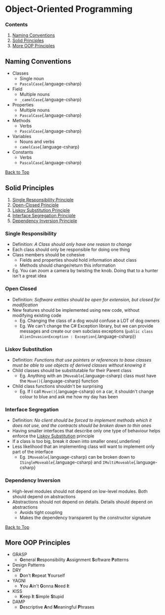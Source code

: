 # Object-Oriented Programming

### Contents
1. [Naming Conventions](#naming-conventions)
2. [Solid Principles](#solid-principles)
3. [More OOP Principles](#more-oop-principles)

## Naming Conventions

- Classes
  - Single noun
  - `PascalCase`{.language-csharp}
- Field
  - Multiple nouns
  - `_camelCase`{.language-csharp}
- Properties
  - Multiple nouns
  - `PascalCase`{.language-csharp}
- Methods
  - Verbs
  - `PascalCase`{.language-csharp}
- Variables
  - Nouns and verbs
  - `camelCase`{.language-csharp}
- Constants
  - Verbs
  - `PascalCase`{.language-csharp}

[Back to Top](#object-oriented-programming)

## Solid Principles

1. [Single Responsibility Principle](#single-responsibility)
2. [Open-Closed Principle](#open-closed)
3. [Liskov Substitution Principle](#liskov-substitution)
4. [Interface Segregation Principle](#interface-segregation)
5. [Dependency Inversion Principle](#dependency-inversion)

### Single Responsibility
- Definition: *A Class should only have one reason to change*
- Each class should only be responsible for doing one thing
- Class members should be cohesive
	- Fields and properties should hold information about class
	- Methods should change/return this information
- Eg. You can zoom a camera by twisting the knob. Doing that to a hunter isn't a great idea

### Open Closed
- Definition: *Software entities should be open for extension, but closed for modification*
- New features should be implemented using new code, without modifying existing code
	- Eg. Changing the class of a dog would confuse a LOT of dog owners
	- Eg. We can't change the C# Exception library, but we can provide messages and create our own subclass exceptions (`public class AlienInvasionException : Exception`{.language-csharp})

### Liskov Substitution
- Definition: *Functions that use pointers or references to base classes must be able to use objects of derived classes without knowing it*
- Child classes should be substitutable for their Parent class
	- Eg. Anything with an `IMoveable`{.language-csharp} class must have the `Move()`{.language-csharp} function
- Child class functions shouldn't be surprising
	- Eg. If I call `Move()`{.language-csharp} on a car, it shouldn't change colour to blue and ask me how my day has been
  
### Interface Segregation
- Definition: *No client should be forced to implement methods which it does not use, and the contracts should be broken down to thin ones*
- Having smaller interfaces that describe only one type of behaviour helps enforce the [Liskov Substitution](#liskov-substitution) principle
- If a class is too big, break it down into smaller ones{.underline}
- Less likelihood that an implementing class will want to implement only part of the interface
	- Eg. `IMoveable`{.language-csharp} can be broken down to `ISingleMoveable`{.language-csharp} and `IMultiMoveable`{.language-csharp}
  
### Dependency Inversion
- High-level modules should not depend on low-level modules. Both should depend on abstractions
- Abstractions should not depend on details. Details should depend on abstractions
  - Avoids tight coupling
  - Makes the dependency transparent by the constructor signature

[Back to Top](#object-oriented-programming)

## More OOP Principles
- GRASP
    - **G**eneral **R**esponsibility **A**ssignment **S**oftware **P**atterns
- Design Patterns
- DRY
  - **D**on't **R**epeat **Y**ourself
- YAGNI
  - **Y**ou **A**in't **G**onna **N**eed **I**t
- KISS
  - **K**eep **I**t **S**imple **S**tupid
- DAMP
  - **D**escriptive **A**nd **M**eaningful **P**hrases